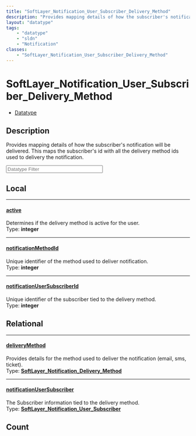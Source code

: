 ```yaml
---
title: "SoftLayer_Notification_User_Subscriber_Delivery_Method"
description: "Provides mapping details of how the subscriber's notification will be delivered.  This maps the subscriber's id with all... "
layout: "datatype"
tags:
    - "datatype"
    - "sldn"
    - "Notification"
classes:
    - "SoftLayer_Notification_User_Subscriber_Delivery_Method"
---
```


# SoftLayer_Notification_User_Subscriber_Delivery_Method
<div id='service-datatype'>
    <ul id='sldn-reference-tabs'>
        <li id='datatype'> <a href='/reference/datatypes/SoftLayer_Notification_User_Subscriber_Delivery_Method' >Datatype</a></li>
    </ul>
</div>

## Description 


Provides mapping details of how the subscriber's notification will be delivered.  This maps the subscriber's id with all the delivery method ids used to delivery the notification. 





<!-- Filer BEGIN -->
<div class="view-filters">
        <div class="clearfix">
            <div class="search-input-box">
                <input placeholder="Datatype Filter" onkeyup="titleSearch(inputId='prop-input', divId='properties', elementClass='prop-row')" 
                    type="text" id="prop-input" value="" size="30" maxlength="128" class="form-text">
            </div>
        </div>
</div>
<!-- Filer END -->

<div id="properties" class="content">
<div id="localProperties" class="prop-content" >

## Local
<div class="prop-row">

-----
[active]: #active
#### [active]
Determines if the delivery method is active for the user.   
<span class="type-label">Type: </span>**integer**  



</div>
<div class="prop-row">

-----
[notificationMethodId]: #notificationmethodid
#### [notificationMethodId]
Unique identifier of the method used to deliver notification.   
<span class="type-label">Type: </span>**integer**  



</div>
<div class="prop-row">

-----
[notificationUserSubscriberId]: #notificationusersubscriberid
#### [notificationUserSubscriberId]
Unique identifier of the subscriber tied to the delivery method.   
<span class="type-label">Type: </span>**integer**  



</div>
</div>
<!-- LOCAL PROPERTY END -->

<div id="relationalProperties"  class="prop-content" >

## Relational
<div class="prop-row">

-----
[deliveryMethod]: #deliverymethod
#### [deliveryMethod]
Provides details for the method used to deliver the notification (email, sms, ticket).  
<span class="type-label">Type: </span>**<a href='/reference/datatypes/SoftLayer_Notification_Delivery_Method'>SoftLayer_Notification_Delivery_Method </a>**  



</div>
<div class="prop-row">

-----
[notificationUserSubscriber]: #notificationusersubscriber
#### [notificationUserSubscriber]
The Subscriber information tied to the delivery method.  
<span class="type-label">Type: </span>**<a href='/reference/datatypes/SoftLayer_Notification_User_Subscriber'>SoftLayer_Notification_User_Subscriber </a>**  



</div>

## Count
</div>


